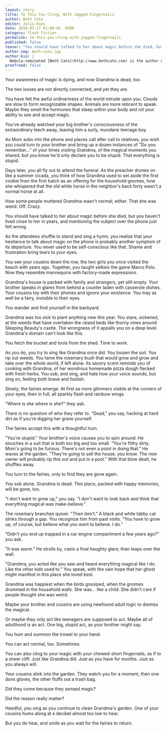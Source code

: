```yaml
---
layout: story
title: To This You Cling, With Jagged Fingernails
author: Beth Cato
editor: Julia Rios
date: 2018-07-17 01:00:01 -0500
category: flash fiction
permalink: to-this-you-cling-with-jagged-fingernails
published: false
teaser: "You should have talked to her about magic before she died, but you haven't lived close to her in years."
author-img: beth-cato.jpg
author-bio: |
  Nebula-nominated [Beth Cato](http://www.bethcato.com) is the author of the Clockwork Dagger duology and the new Blood of Earth Trilogy from Harper Voyager. Her newest novel is _Call of Fire_. She’s a Hanford, California native transplanted to the Arizona desert, where she lives with her husband, son, and requisite cat. Follow her at BethCato.com and on Twitter at [@BethCato](https://twitter.com/BethCato).
proofread: false
---
```


Your awareness of magic is dying, and now Grandma is dead, too.

The two losses are not directly connected, and yet they are.

You have felt the awful ordinariness of the world intrude upon you. Clouds are slow to form recognizable shapes. Animals are more reticent to speak. Maybe they smell the hormones that steep within your body and rot your ability to see and accept magic.

You've already watched your big brother's consciousness of the extraordinary leech away, leaving him a surly, mundane teenage boy.

As Mom sobs into the phone and places call after call to relatives, you wish you could turn to your brother and bring up a dozen instances of "Do you remember..." of your times visiting Grandma, of the magical moments you shared, but you know he'd only declare you to be stupid. That everything is stupid.

Days later, you all fly out to attend the funeral. As the preacher drones on like a summer cicada, you think of how Grandma used to set aside the first cookie from the first batch as an offering for the household gnomes, how she whispered that the old white horse in the neighbor's back forty wasn't a normal horse at all.

How some people muttered Grandma wasn't normal, either. That she was weird. Off. Crazy.

You should have talked to her about magic before she died, but you haven't lived close to her in years, and mentioning the subject over the phone just felt wrong.

As the attendees shuffle to stand and sing a hymn, you realize that your hesitance to talk about magic on the phone is probably another symptom of its departure. You never used to be self-conscious like that. Shame and frustration bring tears to your eyes.

You see your cousins down the row, the two girls you once visited the beach with years ago. Together, you taught selkies the game Marco Polo. Now they resemble mannequins with factory-made expressions.

Grandma's house is packed with family and strangers, yet still empty. Your brother speaks in glares from behind a counter laden with casserole dishes. Your cousins toy with their phones and ignore your existence. You may as well be a fairy, invisible to their eyes.

You wander and find yourself in the backyard.

Grandma was too sick to plant anything new this year. You stare, sickened, at the weeds that have overtaken the raised beds like thorny vines around Sleeping Beauty's castle. The wrongness of it appalls you on a deep level. Grandma's domain can't look like this.

You fetch the bucket and tools from the shed. Time to work.

As you do, you try to sing like Grandma once did. You loosen the soil. You rip out weeds. You tame the rosemary bush that would grow and grow and take over the whole world, if left alone. Its savory scent reminds you of cooking with Grandma, of her wondrous homemade pizza dough flecked with fresh herbs.You sob, and sing, and hate how your voice sounds, but sing on, feeling both brave and foolish.

Slowly, the fairies emerge. At first as mere glimmers visible at the corners of your eyes, then in full, all sparkly flash and rainbow wings.

"Where is she where is she?" they ask.

There is no question of who they refer to. "Dead," you say, hacking at hard dirt as if you're digging her grave yourself.

The fairies accept this with a thoughtful hum.

"You're stupid." Your brother's voice causes you to spin around. He slouches in a suit that is both too big and too small. "You're filthy dirty. Mom's going to be furious. There's not even a point in doing that." He waves at the garden. "They're going to sell the house, you know. The new owner will probably rip this out and put in a pool." With that blow dealt, he shuffles away.

You turn to the fairies, only to find they are gone again.

You sob alone. Grandma is dead. This place, packed with happy memories, will be gone, too.

"I don't want to grow up," you say. "I don't want to look back and think that everything magical was make-believe."

The rosemary branches quiver. "Then don't." A black and white tabby cat slinks through a gap. You recognize him from past visits. "You have to grow up, of course, but believe what you want to believe. I do."

"Didn't you end up trapped in a car engine compartment a few years ago?" you ask.

"It was warm." He strolls by, casts a final haughty glare, then leaps over the wall.

"Grandma, you acted like you saw and heard everything magical like I do. Like the other kids used to." You speak, with the vain hope that her ghost might manifest in this place she loved best.

Grandma was happiest when the birds gossiped, when the gnomes drummed in the household walls. She was... like a child. She didn't care if people thought she was weird.

Maybe your brother and cousins are using newfound adult logic to dismiss the magical.

Or maybe they only act like teenagers are supposed to act. Maybe all of adulthood is an act. One big, stupid act, as your brother might say.

You hum and summon the trowel to your hand.

You can act normal, too. Sometimes.

You can also cling to your magic with your chewed-short fingernails, as if to a sheer cliff. Just like Grandma did. Just as you have for months. Just as you always will.

Your cousins slink into the garden. They watch you for a moment, then one dons gloves, the other fluffs out a trash bag.

Did they come because they sensed magic?

Did the reason really matter?

Heedful, you sing as you continue to clean Grandma's garden. One of your cousins hums along at a decibel almost too low to hear.

But you do hear, and smile as you wait for the fairies to return.
